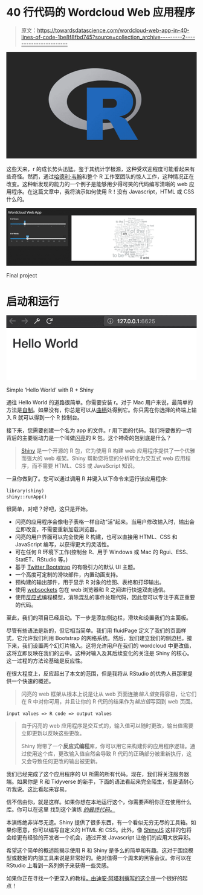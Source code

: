 # 40 行代码的 Wordcloud Web 应用程序

> 原文：<https://towardsdatascience.com/wordcloud-web-app-in-40-lines-of-code-1be8f8fbd745?source=collection_archive---------2----------------------->

![](img/fedf4bb31fa1ba5b198dab34d9b0f4c2.png)

这些天来，r 的成长势头迅猛。鉴于其统计学根源，这种受欢迎程度可能看起来有些奇怪。然而，通过[哈德利·韦翰](https://en.wikipedia.org/wiki/Hadley_Wickham)和整个 R 工作室团队的惊人工作，这种情况正在改变。这种新发现的能力的一个例子是能够用少得可笑的代码编写清晰的 web 应用程序。在这篇文章中，我将演示如何使用 R！没有 Javascript，HTML 或 CSS 什么的。

![](img/53150f6500aab5f237b5584ad715a415.png)

Final project

# 启动和运行

![](img/737475b7a604c6fb290b9db1531e10c2.png)

Simple ‘Hello World’ with R + Shiny

通往 Hello World 的道路很简单。你需要安装 r。对于 Mac 用户来说，最简单的方法是[自制](https://brew.sh)。如果没有，你总是可以从[曲柄](https://cran.r-project.org)处得到它。你只需在你选择的终端上输入 R 就可以得到一个 R 控制台。

接下来，您需要创建一个名为 app 的文件。r 用下面的代码。我们将要做的一切背后的主要驱动力是一个叫做[闪亮](https://github.com/rstudio/shiny)的 R 包。这个神奇的包到底是什么？

> [Shiny](http://shiny.rstudio.com/) 是一个开源的 R 包，它为使用 R 构建 web 应用程序提供了一个优雅而强大的 web 框架。Shiny 帮助您将您的分析转化为交互式 web 应用程序，而不需要 HTML、CSS 或 JavaScript 知识。

一旦你做到了。您可以通过调用 R 并键入以下命令来运行该应用程序:

```
library(shiny)
shiny::runApp()
```

很简单，对吧？好吧，这只是开始。

*   闪亮的应用程序会像电子表格一样自动“活”起来。当用户修改输入时，输出会立即改变，不需要重新加载浏览器。
*   闪亮的用户界面可以完全使用 R 构建，也可以直接用 HTML、CSS 和 JavaScript 编写，以获得更大的灵活性。
*   可在任何 R 环境下工作(控制台 R、用于 Windows 或 Mac 的 Rgui、ESS、StatET、RStudio 等。)
*   基于 [Twitter Bootstrap](http://twitter.github.com/bootstrap) 的有吸引力的默认 UI 主题。
*   一个高度可定制的滑块部件，内置动画支持。
*   预构建的输出部件，用于显示 R 对象的绘图、表格和打印输出。
*   使用 [websockets](http://illposed.net/websockets.html) 包在 web 浏览器和 R 之间进行快速双向通信。
*   使用[反应式](http://en.wikipedia.org/wiki/Reactive_programming)编程模型，消除混乱的事件处理代码，因此您可以专注于真正重要的代码。

至此，我们的项目已经启动。下一步是添加侧边栏，滑块和设置我们的主面板。

尽管有些语法是新的，但它相当简单。我们用 fluidPage 定义了我们的页面样式，它允许我们利用 Bootstrap 的网格系统。然后，我们建立我们的侧边栏。接下来，我们设置两个幻灯片输入。这将允许用户在我们的 wordcloud 中更改值，这将立即反映在我们的云中。这种对输入及其后续变化的关注是 Shiny 的核心。这一过程的方法论基础是反应性。

在很大程度上，反应超出了本文的范围，但是我将从 RStudio 的优秀人员那里提供一个快速的概述。

> 闪亮的 web 框架从根本上说是让从 web 页面连接*输入值*变得容易，让它们在 R 中对你可用，并且让你的 R 代码的结果作为*输出值*写回到 web 页面。

```
input values => R code => output values
```

> 由于闪亮的 web 应用程序是交互式的，输入值可以随时更改，输出值需要立即更新以反映这些更改。
> 
> Shiny 附带了一个**反应式编程**库，你可以用它来构建你的应用程序逻辑。通过使用这个库，更改输入值自然会导致 R 代码的正确部分被重新执行，这又会导致任何更改的输出被更新。

我们已经完成了这个应用程序的 UI 所需的所有代码。现在，我们将关注服务器端。如果你是 R 和 Tidyverse 的新手，下面的语法看起来完全陌生，但是请耐心听我说。这比看起来容易。

信不信由你，就是这样。如果你想在本地运行这个，你需要声明你正在使用什么库。你可以在这里 找到这个演练 [*的最终代码。*](https://github.com/beigebrucewayne/RandomShinyApps/blob/master/wordcloud/app.R)

本演练绝非详尽无遗。Shiny 提供了很多东西，有一个看似无穷无尽的工具箱。如果你愿意，你可以编写自定义的 HTML 和 CSS。此外，像 [ShinyJS](https://github.com/daattali/shinyjs) 这样的包将会给更有经验的开发者一个机会，通过开发 Javascript 让他们的应用大放异彩。

希望这个简单的概述能揭示使用 R 和 Shiny 是多么的简单和有趣。这对于围绕模型或数据的内部工具来说是非常好的。绝对值得一个周末的黑客会议。你可以在 RStudio 上看到一系列例子来获得一些灵感。

如果你正在寻找一个更深入的教程[，由迪安·阿塔利撰写的这个](http://deanattali.com/blog/building-shiny-apps-tutorial/)是一个很好的起点！